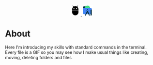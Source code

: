 
<p align="center"> <a href="https://github.com/nikolaiqa"><img  alt="Jira" title="Jira" width="36" height="36" src="./Sourses/adb.svg"/> </a> <a href="https://github.com/nikolaiqa"><img  alt="Trello" title="Trello" width="36" height="36" src="./Sourses/androidstudio-original.svg"/> </a> </a> </p>

# About 
Here I'm introducing my skills with standard commands in the terminal. Every file is a GIF so you may see how I make usual things like creating, moving, deleting folders and files
